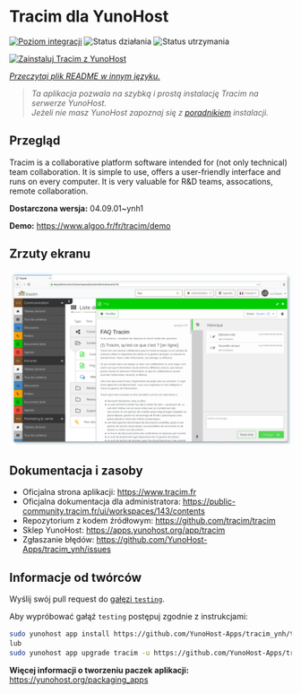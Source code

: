 <!--
To README zostało automatycznie wygenerowane przez <https://github.com/YunoHost/apps/tree/master/tools/readme_generator>
Nie powinno być ono edytowane ręcznie.
-->

# Tracim dla YunoHost

[![Poziom integracji](https://apps.yunohost.org/badge/integration/tracim)](https://ci-apps.yunohost.org/ci/apps/tracim/)
![Status działania](https://apps.yunohost.org/badge/state/tracim)
![Status utrzymania](https://apps.yunohost.org/badge/maintained/tracim)

[![Zainstaluj Tracim z YunoHost](https://install-app.yunohost.org/install-with-yunohost.svg)](https://install-app.yunohost.org/?app=tracim)

*[Przeczytaj plik README w innym języku.](./ALL_README.md)*

> *Ta aplikacja pozwala na szybką i prostą instalację Tracim na serwerze YunoHost.*  
> *Jeżeli nie masz YunoHost zapoznaj się z [poradnikiem](https://yunohost.org/install) instalacji.*

## Przegląd

Tracim is a collaborative platform software intended for (not only technical) team collaboration. It is simple to use, offers a user-friendly interface and runs on every computer. It is very valuable for R&D teams, assocations, remote collaboration.


**Dostarczona wersja:** 04.09.01~ynh1

**Demo:** <https://www.algoo.fr/fr/tracim/demo>

## Zrzuty ekranu

![Zrzut ekranu z Tracim](./doc/screenshots/feature_app_document.png)

## Dokumentacja i zasoby

- Oficjalna strona aplikacji: <https://www.tracim.fr>
- Oficjalna dokumentacja dla administratora: <https://public-community.tracim.fr/ui/workspaces/143/contents>
- Repozytorium z kodem źródłowym: <https://github.com/tracim/tracim>
- Sklep YunoHost: <https://apps.yunohost.org/app/tracim>
- Zgłaszanie błędów: <https://github.com/YunoHost-Apps/tracim_ynh/issues>

## Informacje od twórców

Wyślij swój pull request do [gałęzi `testing`](https://github.com/YunoHost-Apps/tracim_ynh/tree/testing).

Aby wypróbować gałąź `testing` postępuj zgodnie z instrukcjami:

```bash
sudo yunohost app install https://github.com/YunoHost-Apps/tracim_ynh/tree/testing --debug
lub
sudo yunohost app upgrade tracim -u https://github.com/YunoHost-Apps/tracim_ynh/tree/testing --debug
```

**Więcej informacji o tworzeniu paczek aplikacji:** <https://yunohost.org/packaging_apps>
